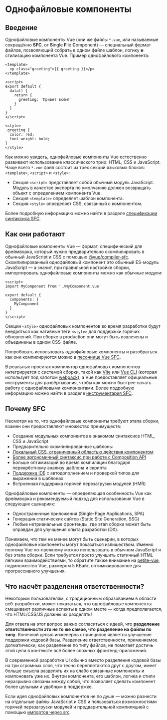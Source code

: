 # Однофайловые компоненты

## Введение

Однофайловые компоненты Vue (они же файлы `*.vue`, или называемые сокращённо **SFC**, от **S**ingle **F**ile **C**omponent) — специальный формат файлов, позволяющий собрать в одном файле шаблон, логику **и** стилизацию компонента Vue. Пример однофайлового компонента:

```vue
<template>
  <p class="greeting">{{ greeting }}</p>
</template>

<script>
export default {
  data() {
    return {
      greeting: 'Привет всем!'
    }
  }
}
</script>

<style>
.greeting {
  color: red;
  font-weight: bold;
}
</style>
```

Как можно увидеть, однофайловые компоненты Vue естественно развивают использование классического трио: HTML, CSS и JavaScript. Чаще всего `*.vue` файл состоит из трёх секций языковых блоков: `<template>`, `<script>` и `<style>`:

- Секция `<script>` представляет собой обычный модуль JavaScript. Модуль в качестве экспорта по умолчанию должен возвращать объект с определением компонента Vue.
- Секция `<template>` определяет шаблон компонента.
- Секция `<style>` определяет CSS, связанный с компонентом.

Более подробную информацию можно найти в разделе [спецификации синтаксиса SFC](../api/sfc-spec.md).

## Как они работают

Однофайловые компоненты Vue — формат, специфический для фреймворка, который нужно предварительно скомпилировать в обычный JavaScript и CSS с помощью [@vue/compiler-sfc](https://github.com/vuejs/vue-next/tree/master/packages/compiler-sfc). Скомпилированный однофайловый компонент это обычный ES-модуль JavaScript — а значит, при правильной настройке сборки, импортировать однофайловые компоненты можно как обычные модули:

```vue
<script>
import MyComponent from './MyComponent.vue'

export default {
  components: {
    MyComponent
  }
}
</script>
```

Секции `<style>` однофайловых компонентов во время разработки будут внедряться как нативные теги `<style>` для поддержки горячих обновлений. При сборке в production они могут быть извлечены и объединены в одном CSS-файле.

Попробовать использовать однофайловые компоненты и разобраться как они компилируются можно в [песочнице Vue SFC](https://sfc.vuejs.org/).

В реальных проектах компилятор однофайловых компонентов интегрируется с системой сборки, такой как [Vite](https://vitejs.dev/) или [Vue CLI](http://cli.vuejs.org/ru/) (которая использует под капотом [webpack](https://webpack.js.org/)), а Vue предоставляет официальные инструменты для развёртывания, чтобы как можно быстрее начать работу с однофайловыми компонентами. Более подробную информацию можно найти в разделе [инструментария SFC](../api/sfc-tooling.md).

## Почему SFC

Несмотря на то, что однофайловые компоненты требуют этапа сборки, взамен они предоставляют множество преимуществ:

- Создание модульных компонентов в знакомом синтаксисе HTML, CSS и JavaScript
- Предварительно скомпилированные шаблоны
- [Локальный CSS, ограниченный областью действия компонентом](../api/sfc-style.md)
- [Более эргономичный синтаксис при работе с Composition API](../api/sfc-script-setup.md)
- Больше оптимизаций во время компиляции благодаря перекрёстному анализу шаблона и скрипта
- [Поддержка IDE](../api/sfc-tooling.md#поддержка-ide) с автодополнением и проверкой типов для выражений в шаблонах
- Встроенная поддержка горячей перезагрузки модулей (HMR)

Однофайловые компоненты — определяющая особенность Vue как фреймворка и рекомендуемый подход для использования Vue в следующих сценариях:

- Одностраничные приложения (Single-Page Applications, SPA)
- Генерация статических сайтов (Static Site Generation, SSG)
- Любые нетривиальные фронтенды, где этап сборки может быть оправдан для улучшения опыта разработки (DX).

Понимаем, что тем не менее могут быть сценарии, в которых однофайловые компоненты могут показаться излишеством. Именно поэтому Vue по-прежнему можно использовать в обычном JavaScript и без этапа сборки. Если требуется просто улучшить статичный HTML лёгкими взаимодействиями, то обратите также внимание на [petite-vue](https://github.com/vuejs/petite-vue), подмножество Vue, размером 5 КБайт, оптимизированное для прогрессивного улучшения.

## Что насчёт разделения ответственности?

Некоторым пользователям, с традиционным образованием в области веб-разработки, может показаться, что однофайловые компоненты смешивают различные аспекты в одном месте — когда предполагается, что HTML/CSS/JS должны их разделять!

Для ответа на этот вопрос важно согласиться с идеей, что **разделение ответственности это не то же самое, что разделение на файлы по типу**. Конечной целью инженерных принципов является улучшение поддержки кодовой базы. Разделение ответственности, применяемое догматически, как разделение по типу файлов, не помогает достичь этой цели в контексте всё более сложных фронтенд-приложений.

В современной разработке UI обычно вместо разделения кодовой базы на три огромных слоя, что тесно переплетаются друг с другом, имеет больше смысла разделять их на слабо связанные компоненты и компоновать уже их. Внутри компонента, его шаблон, логика и стили неразрывно связаны между собой, что позволяет сделать компонент более цельным и удобным в поддержке.

Если идея однофайловых компонентов не по душе — можно разнести на отдельные файлы JavaScript и CSS и пользоваться возможностями горячей перезагрузки модулей и предварительной компиляцией с помощью [импортов через src](../api/sfc-spec.md#импорты-через-src).
